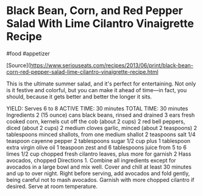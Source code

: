 # Black Bean, Corn, and Red Pepper Salad With Lime Cilantro Vinaigrette Recipe
#food #appetizer

[Source](https://www.seriouseats.com/recipes/2013/06/print/black-bean-corn-red-pepper-salad-lime-cilantro-vinaigrette-recipe.html

This is the ultimate summer salad, and it's perfect for entertaining. Not only is it festive and colorful, but you can make it ahead of time—in fact, you should, because it gets better and better the longer it sits.

YIELD:
Serves 6 to 8
ACTIVE TIME:
30 minutes
TOTAL TIME:
30 minutes
Ingredients
2 (15 ounce) cans black beans, rinsed and drained
3 ears fresh cooked corn, kernels cut off the cob (about 2 cups)
2 red bell peppers, diced (about 2 cups)
2 medium cloves garlic, minced (about 2 teaspoons)
2 tablespoons minced shallots, from one medium shallot
2 teaspoons salt
1/4 teaspoon cayenne pepper
2 tablespoons sugar
1/2 cup plus 1 tablespoon extra virgin olive oil
1 teaspoon zest and 6 tablespoons juice from 5 to 6 limes
1/2 cup chopped fresh cilantro leaves, plus more for garnish
2 Hass avocados, chopped
Directions
1.
Combine all ingredients except for avocados in a large bowl and mix well. Cover and chill at least 30 minutes and up to over night. Right before serving, add avocados and fold gently, being careful not to mash avocados. Garnish with more chopped cilantro if desired. Serve at room temperature.